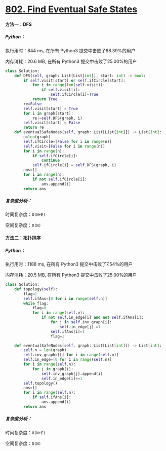 # [802. Find Eventual Safe States](https://leetcode-cn.com/problems/find-eventual-safe-states/)

#### 方法一：DFS

##### Python：

执行用时：844 ms, 在所有 Python3 提交中击败了68.39%的用户

内存消耗：20.6 MB, 在所有 Python3 提交中击败了25.00%的用户

```python
class Solution:
    def DFS(self, graph: List[List[int]], start: int) -> bool:
        if self.visit[start] or self.ifCircle[start]:
            for i in range(len(self.visit)):
                if self.visit[i]:
                    self.ifCircle[i]=True
            return True
        re=False
        self.visit[start] = True
        for i in graph[start]:
            re|=self.DFS(graph, i)
        self.visit[start] = False
        return re
    def eventualSafeNodes(self, graph: List[List[int]]) -> List[int]:
        n=len(graph)
        self.ifCircle=[False for i in range(n)]
        self.visit=[False for i in range(n)]
        for i in range(n):
            if self.ifCircle[i]:
                continue
            self.ifCircle[i] = self.DFS(graph, i)
        ans=[]
        for i in range(n):
            if not self.ifCircle[i]:
                ans.append(i)
        return ans
```

##### 复杂度分析：

时间复杂度：`O(N+E)`

空间复杂度：`O(N)`

#### 方法二：拓扑排序

##### Python：

执行用时：1188 ms, 在所有 Python3 提交中击败了7.54%的用户

内存消耗：20.5 MB, 在所有 Python3 提交中击败了25.00%的用户

```Python
class Solution:
    def topology(self):
        flag=1
        self.ifAns=[0 for i in range(self.n)]
        while flag:
            flag=0
            for i in range(self.n):
                if not self.in_edge[i] and not self.ifAns[i]:
                    for j in self.inv_graph[i]:
                        self.in_edge[j]-=1
                    self.ifAns[i]=1
                    flag=1

    def eventualSafeNodes(self, graph: List[List[int]]) -> List[int]:
        self.n = len(graph)
        self.inv_graph=[[] for i in range(self.n)]
        self.in_edge=[0 for i in range(self.n)]
        for i in range(self.n):
            for j in graph[i]:
                self.inv_graph[j].append(i)
                self.in_edge[i]+=1
        self.topology()
        ans=[]
        for i in range(self.n):
            if self.ifAns[i]:
                ans.append(i)
        return ans
```

##### 复杂度分析：

时间复杂度：`O(N+E)`

空间复杂度：`O(N)`


